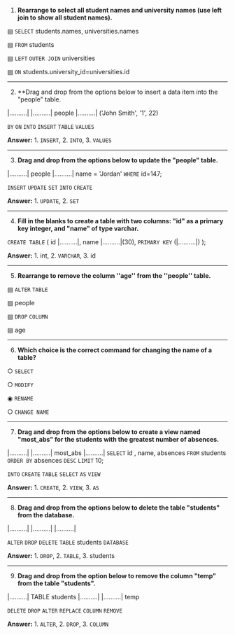 1.  **Rearrange to select all student names and university names (use left join to show all student names).**

▤ `SELECT` students.names, universities.names

▤ `FROM` students

▤ `LEFT` `OUTER JOIN` universities

▤ `ON` students.university_id=universities.id

---

2. **Drag and drop from the options below to insert a data item into the "people" table.

|..........| |..........| people
|..........| ('John Smith', '1', 22)

`BY`     `ON`     `INTO`     `INSERT`     `TABLE`     `VALUES`

**Answer:** 1. `INSERT`, 2. `INTO`, 3. `VALUES`

---

3. **Drag and drop from the options below to update the "people" table.**

|..........| people
|..........| name = 'Jordan'
`WHERE` id=147;

`INSERT`     `UPDATE`     `SET`     `INTO`     `CREATE`

**Answer:** 1. `UPDATE`, 2. `SET`

---

4. **Fill in the blanks to create a table with two columns: "id" as a primary key integer, and "name" of type varchar.**

`CREATE TABLE` (
id |..........|,
name |..........|(30),
`PRIMARY KEY` (|..........|)
);

**Answer:** 1. int, 2. `VARCHAR`, 3. id

---

5. **Rearrange to remove the column ''age'' from the ''people'' table.**

▤ `ALTER` `TABLE`

▤ people

▤ `DROP` `COLUMN`

▤ age

---

6. **Which choice is the correct command for changing the name of a table?**

○ `SELECT`

○ `MODIFY`

◉ `RENAME`

○ `CHANGE NAME`

---

7. **Drag and drop from the options below to create a view named "most_abs" for the students with the greatest number of absences.**

|..........| |..........| most_abs |..........|
`SELECT` id , name, absences
`FROM` students
`ORDER BY` absences `DESC`
`LIMIT` 10;

`INTO`     `CREATE`     `TABLE`     `SELECT`     `AS`     `VIEW`

**Answer:** 1. `CREATE`, 2. `VIEW`, 3. `AS`

---

8. **Drag and drop from the options below to delete the table "students" from the database.**

|..........| |..........| |..........|

`ALTER`     `DROP`     `DELETE`     `TABLE`     students     `DATABASE`

**Answer:** 1. `DROP`, 2. `TABLE`, 3. students

---
9. **Drag and drop from the option below to remove the column "temp" from the table "students".**

|..........| TABLE students
|..........| |..........| temp

`DELETE`     `DROP`     `ALTER`     `REPLACE`     `COLUMN`     `REMOVE`

**Answer:** 1. `ALTER`, 2. `DROP`, 3. `COLUMN`


